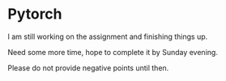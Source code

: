 # Pytorch

I am still working on the assignment and finishing things up.

Need some more time, hope to complete it by Sunday evening.

Please do not provide negative points until then.
